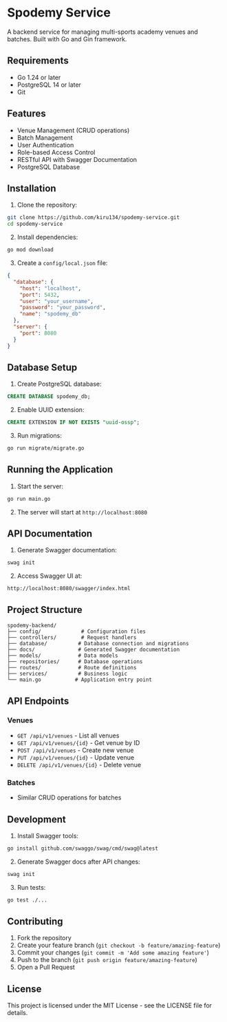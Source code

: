 # Spodemy Service

A backend service for managing multi-sports academy venues and batches. Built with Go and Gin framework.

## Requirements

- Go 1.24 or later
- PostgreSQL 14 or later
- Git

## Features

- Venue Management (CRUD operations)
- Batch Management
- User Authentication
- Role-based Access Control
- RESTful API with Swagger Documentation
- PostgreSQL Database

## Installation

1. Clone the repository:

```bash
git clone https://github.com/kiru134/spodemy-service.git
cd spodemy-service
```

2. Install dependencies:

```bash
go mod download
```

3. Create a `config/local.json` file:

```json
{
  "database": {
    "host": "localhost",
    "port": 5432,
    "user": "your_username",
    "password": "your_password",
    "name": "spodemy_db"
  },
  "server": {
    "port": 8080
  }
}
```

## Database Setup

1. Create PostgreSQL database:

```sql
CREATE DATABASE spodemy_db;
```

2. Enable UUID extension:

```sql
CREATE EXTENSION IF NOT EXISTS "uuid-ossp";
```

3. Run migrations:

```bash
go run migrate/migrate.go
```

## Running the Application

1. Start the server:

```bash
go run main.go
```

2. The server will start at `http://localhost:8080`

## API Documentation

1. Generate Swagger documentation:

```bash
swag init
```

2. Access Swagger UI at:

```
http://localhost:8080/swagger/index.html
```

## Project Structure

```
spodemy-backend/
├── config/             # Configuration files
├── controllers/        # Request handlers
├── database/          # Database connection and migrations
├── docs/              # Generated Swagger documentation
├── models/            # Data models
├── repositories/      # Database operations
├── routes/            # Route definitions
├── services/          # Business logic
└── main.go           # Application entry point
```

## API Endpoints

### Venues

- `GET /api/v1/venues` - List all venues
- `GET /api/v1/venues/{id}` - Get venue by ID
- `POST /api/v1/venues` - Create new venue
- `PUT /api/v1/venues/{id}` - Update venue
- `DELETE /api/v1/venues/{id}` - Delete venue

### Batches

- Similar CRUD operations for batches

## Development

1. Install Swagger tools:

```bash
go install github.com/swaggo/swag/cmd/swag@latest
```

2. Generate Swagger docs after API changes:

```bash
swag init
```

3. Run tests:

```bash
go test ./...
```

## Contributing

1. Fork the repository
2. Create your feature branch (`git checkout -b feature/amazing-feature`)
3. Commit your changes (`git commit -m 'Add some amazing feature'`)
4. Push to the branch (`git push origin feature/amazing-feature`)
5. Open a Pull Request

## License

This project is licensed under the MIT License - see the LICENSE file for details.
